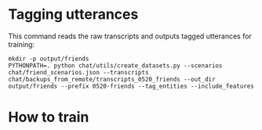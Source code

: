 # Tagging utterances

This command reads the raw transcripts and outputs tagged utterances for training:

    mkdir -p output/friends
    PYTHONPATH=. python chat/utils/create_datasets.py --scenarios chat/friend_scenarios.json --transcripts chat/backups_from_remote/transcripts_0520_friends --out_dir output/friends --prefix 0520-friends --tag_entities --include_features

# How to train
